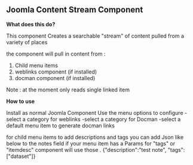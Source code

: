## Joomla Content Stream Component

**What does this do?**

This component Creates a searchable "stream" of content pulled from a variety of places 

the component will pull in content from :
1. Child menu items 
2. weblinks component (if installed) 
3. docman component (if installed)

Note : at the moment only reads single linked item 

**How to use**

Install as normal Joomla Component 
Use the menu options to configure
-select a category for weblinks 
-select a category for Docman
-select a default menu item to generate docman links

for child menu items 
to add descriptions and tags you can add Json like below to the notes field 
if your menu item has a Params for "tags" or "itemdesc" component will use those . 
{"description":"test note", "tags":["dataset"]}